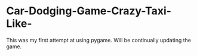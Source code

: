 # Car-Dodging-Game-Crazy-Taxi-Like-
This was my first attempt at using pygame. Will be continually updating the game.
